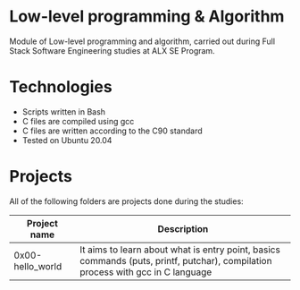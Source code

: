# Low-level programming & Algorithm
Module of Low-level programming and algorithm, carried out during Full Stack Software Engineering studies at ALX SE Program.

# Technologies
* Scripts written in Bash
* C files are compiled using gcc
* C files are written according to the C90 standard
* Tested on Ubuntu 20.04

# Projects
All of the following folders are projects done during the studies:

|Project name |	Description |
|-------------|-------------|
|0x00-hello_world |	It aims to learn about what is entry point, basics commands (puts, printf, putchar), compilation process with gcc in C language|
